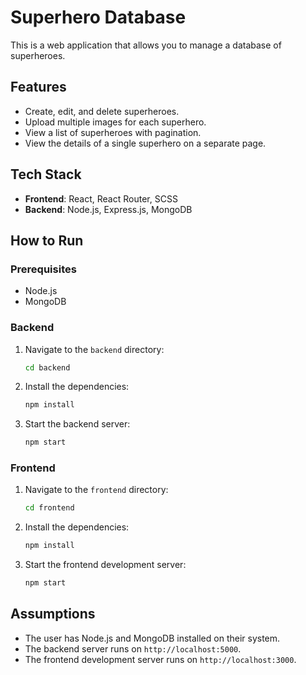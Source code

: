 # Superhero Database

This is a web application that allows you to manage a database of superheroes.

## Features

- Create, edit, and delete superheroes.
- Upload multiple images for each superhero.
- View a list of superheroes with pagination.
- View the details of a single superhero on a separate page.

## Tech Stack

- **Frontend**: React, React Router, SCSS
- **Backend**: Node.js, Express.js, MongoDB

## How to Run

### Prerequisites

- Node.js
- MongoDB

### Backend

1.  Navigate to the `backend` directory:
    ```sh
    cd backend
    ```
2.  Install the dependencies:
    ```sh
    npm install
    ```
3.  Start the backend server:
    ```sh
    npm start
    ```

### Frontend

1.  Navigate to the `frontend` directory:
    ```sh
    cd frontend
    ```
2.  Install the dependencies:
    ```sh
    npm install
    ```
3.  Start the frontend development server:
    ```sh
    npm start
    ```

## Assumptions

- The user has Node.js and MongoDB installed on their system.
- The backend server runs on `http://localhost:5000`.
- The frontend development server runs on `http://localhost:3000`.
